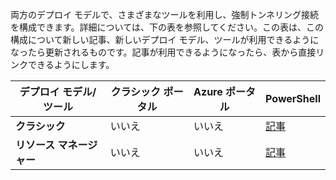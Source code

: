 両方のデプロイ モデルで、さまざまなツールを利用し、強制トンネリング接続を構成できます。詳細については、下の表を参照してください。この表は、この構成について新しい記事、新しいデプロイ モデル、ツールが利用できるようになったら更新されるものです。記事が利用できるようになったら、表から直接リンクできるようにします。

| **デプロイ モデル/ツール** | **クラシック ポータル** | **Azure ポータル** | **PowerShell** |
| --- | --- | --- | --- |
| **クラシック** |いいえ |いいえ |[記事](../articles/vpn-gateway/vpn-gateway-about-forced-tunneling.md) |
| **リソース マネージャー** |いいえ |いいえ |[記事](../articles/vpn-gateway/vpn-gateway-forced-tunneling-rm.md) |

<!---HONumber=AcomDC_0218_2016-->